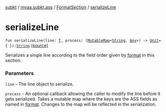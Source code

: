 [subkt](../../index.md) / [myaa.subkt.ass](../index.md) / [FormatSection](index.md) / [serializeLine](./serialize-line.md)

# serializeLine

`fun serializeLine(line: `[`T`](index.md#T)`, process: (`[`MutableMap`](https://kotlinlang.org/api/latest/jvm/stdlib/kotlin.collections/-mutable-map/index.html)`<`[`String`](https://kotlinlang.org/api/latest/jvm/stdlib/kotlin/-string/index.html)`, `[`Any`](https://kotlinlang.org/api/latest/jvm/stdlib/kotlin/-any/index.html)`>) -> `[`Unit`](https://kotlinlang.org/api/latest/jvm/stdlib/kotlin/-unit/index.html)` = { }): `[`String`](https://kotlinlang.org/api/latest/jvm/stdlib/kotlin/-string/index.html) [(source)](https://github.com/Myaamori/SubKt/blob/0.1.8/src/main/kotlin/myaa/subkt/ass/parser.kt#L986)

Serializes a single line according to the field order given by [format](https://kotlinlang.org/api/latest/jvm/stdlib/kotlin.text/format.html) in this section.

### Parameters

`line` - The line object to serialize.

`process` - An optional callback allowing the caller to modify the line before it
gets serialized. Takes a mutable map where the keys are the ASS fields as named in [format](https://kotlinlang.org/api/latest/jvm/stdlib/kotlin.text/format.html).
Changes to the map will be reflected in the serialization.